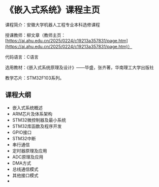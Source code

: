 # 《嵌入式系统》课程主页

课程简介：安徽大学机器人工程专业本科选修课程

授课教师：柳文章（教师主页：[https://ai.ahu.edu.cn/2025/0224/c19213a357831/page.htm](https://ai.ahu.edu.cn/2025/0224/c19213a357831/page.htm)）

代码语言：C语言

选用教材：《嵌入式系统原理及设计》——毕盛，张齐著，华南理工大学出版社

教学芯片：STM32F103系列。

## 课程大纲

- 嵌入式系统概述
- ARM芯片及体系架构
- STM32微控制器及最小系统
- STM32库函数及程序开发
- GPIO接口
- STM32中断
- 串行通信
- 定时器原理及应用
- ADC原理及应用
- DMA方式
- 总线通信模式
- 其他接口模式
- 
